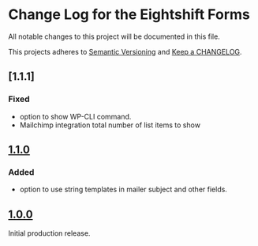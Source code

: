 
# Change Log for the Eightshift Forms
All notable changes to this project will be documented in this file.

This projects adheres to [Semantic Versioning](https://semver.org/) and [Keep a CHANGELOG](https://keepachangelog.com/).

## [1.1.1]

### Fixed
- option to show WP-CLI command.
- Mailchimp integration total number of list items to show

## [1.1.0]

### Added
- option to use string templates in mailer subject and other fields.

## [1.0.0]

Initial production release.

[1.1.0]: https://github.com/infinum/eightshift-forms/compare/1.0.0...1.1.0
[1.0.0]: https://github.com/infinum/eightshift-forms/releases/tag/1.0.0
